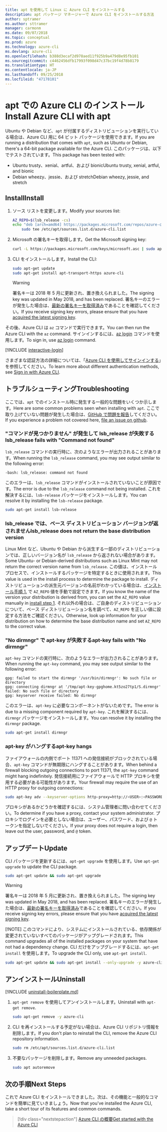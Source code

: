 ```yaml
---
title: apt を使用して Linux に Azure CLI をインストールする
description: apt パッケージ マネージャーで Azure CLI をインストールする方法
author: sptramer
ms.author: sttramer
manager: carmonm
ms.date: 09/07/2018
ms.topic: conceptual
ms.prod: azure
ms.technology: azure-cli
ms.devlang: azure-cli
ms.openlocfilehash: b388d3ecaf2d978aed11f925b9a479d8e95fb101
ms.sourcegitcommit: c4462456dfb17993f098d47c37bc19f4d78b8179
ms.translationtype: HT
ms.contentlocale: ja-JP
ms.lasthandoff: 09/25/2018
ms.locfileid: "47178101"
---
```

# <a name="install-azure-cli-with-apt"></a><span data-ttu-id="d7acb-103">apt での Azure CLI のインストール</span><span class="sxs-lookup"><span data-stu-id="d7acb-103">Install Azure CLI with apt</span></span>

<span data-ttu-id="d7acb-104">Ubuntu や Debian など、`apt` が付属するディストリビューションを実行している場合は、Azure CLI 用に 64 ビット パッケージを使用できます。</span><span class="sxs-lookup"><span data-stu-id="d7acb-104">If you are running a distribution that comes with `apt`, such as Ubuntu or Debian, there's a 64-bit package available for the Azure CLI.</span></span> <span data-ttu-id="d7acb-105">このパッケージは、以下でテストされています。</span><span class="sxs-lookup"><span data-stu-id="d7acb-105">This package has been tested with:</span></span>

* <span data-ttu-id="d7acb-106">Ubuntu trusty、xenial、artful、および bionic</span><span class="sxs-lookup"><span data-stu-id="d7acb-106">Ubuntu trusty, xenial, artful, and bionic</span></span>
* <span data-ttu-id="d7acb-107">Debian wheezy、jessie、および stretch</span><span class="sxs-lookup"><span data-stu-id="d7acb-107">Debian wheezy, jessie, and stretch</span></span>

## <a name="install"></a><span data-ttu-id="d7acb-108">Install</span><span class="sxs-lookup"><span data-stu-id="d7acb-108">Install</span></span>

1. <div id="install-step-1"/><span data-ttu-id="d7acb-109">ソース リストを変更します。</span><span class="sxs-lookup"><span data-stu-id="d7acb-109">Modify your sources list:</span></span>

    ```bash
    AZ_REPO=$(lsb_release -cs)
    echo "deb [arch=amd64] https://packages.microsoft.com/repos/azure-cli/ $AZ_REPO main" | \
        sudo tee /etc/apt/sources.list.d/azure-cli.list
    ```

2. <div id="signingKey"/><span data-ttu-id="d7acb-110">Microsoft の署名キーを取得します。</span><span class="sxs-lookup"><span data-stu-id="d7acb-110">Get the Microsoft signing key:</span></span>

   ```bash
   curl -L https://packages.microsoft.com/keys/microsoft.asc | sudo apt-key add -
   ```

3. <span data-ttu-id="d7acb-111">CLI をインストールします。</span><span class="sxs-lookup"><span data-stu-id="d7acb-111">Install the CLI:</span></span>

   ```bash
   sudo apt-get update
   sudo apt-get install apt-transport-https azure-cli
   ```

   > [!WARNING]
   > <span data-ttu-id="d7acb-112">署名キーは 2018 年 5 月に更新され、置き換えられました。</span><span class="sxs-lookup"><span data-stu-id="d7acb-112">The signing key was updated in May 2018, and has been replaced.</span></span> <span data-ttu-id="d7acb-113">署名キーのエラーが発生した場合は、[最新の署名キーを取得済み](#signingKey)であることを確認してください。</span><span class="sxs-lookup"><span data-stu-id="d7acb-113">If you receive signing key errors, please ensure that you have [acquired the latest signing key](#signingKey).</span></span>

<span data-ttu-id="d7acb-114">その後、Azure CLI は `az` コマンドで実行できます。</span><span class="sxs-lookup"><span data-stu-id="d7acb-114">You can then run the Azure CLI with the `az` command.</span></span> <span data-ttu-id="d7acb-115">サインインするには、[az login](/cli/azure/reference-index#az-login) コマンドを使用します。</span><span class="sxs-lookup"><span data-stu-id="d7acb-115">To sign in, use [az login](/cli/azure/reference-index#az-login) command.</span></span>

[!INCLUDE [interactive-login](includes/interactive-login.md)]

<span data-ttu-id="d7acb-116">さまざまな認証方法の詳細については、「[Azure CLI を使用してサインインする](authenticate-azure-cli.md)」を参照してください。</span><span class="sxs-lookup"><span data-stu-id="d7acb-116">To learn more about different authentication methods, see [Sign in with Azure CLI](authenticate-azure-cli.md).</span></span>

## <a name="troubleshooting"></a><span data-ttu-id="d7acb-117">トラブルシューティング</span><span class="sxs-lookup"><span data-stu-id="d7acb-117">Troubleshooting</span></span>

<span data-ttu-id="d7acb-118">ここでは、`apt` でのインストール時に発生する一般的な問題をいくつか示します。</span><span class="sxs-lookup"><span data-stu-id="d7acb-118">Here are some common problems seen when installing with `apt`.</span></span> <span data-ttu-id="d7acb-119">ここで取り上げていない問題が発生した場合は、[GitHub で問題を報告](https://github.com/Azure/azure-cli/issues)してください。</span><span class="sxs-lookup"><span data-stu-id="d7acb-119">If you experience a problem not covered here, [file an issue on github](https://github.com/Azure/azure-cli/issues).</span></span>

### <a name="lsbrelease-fails-with-command-not-found"></a><span data-ttu-id="d7acb-120">"コマンドが見つかりません" が発生して lsb_release が失敗する</span><span class="sxs-lookup"><span data-stu-id="d7acb-120">lsb_release fails with "Command not found"</span></span>

<span data-ttu-id="d7acb-121">`lsb_release` コマンドの実行時に、次のようなエラーが出力されることがあります。</span><span class="sxs-lookup"><span data-stu-id="d7acb-121">When running the `lsb_release` command, you may see output similar to the following error:</span></span>

```output
-bash: lsb_release: command not found
```

<span data-ttu-id="d7acb-122">このエラーは、`lsb_release` コマンドがインストールされていないことが原因です。</span><span class="sxs-lookup"><span data-stu-id="d7acb-122">The error is due to the `lsb_release` command not being installed.</span></span> <span data-ttu-id="d7acb-123">これを解決するには、`lsb-release` パッケージをインストールします。</span><span class="sxs-lookup"><span data-stu-id="d7acb-123">You can resolve it by installing the `lsb-release` package.</span></span>

```bash
sudo apt-get install lsb-release
```

### <a name="lsbrelease-does-not-return-the-base-distribution-version"></a><span data-ttu-id="d7acb-124">lsb_release では、ベース ディストリビューション バージョンが返されません</span><span class="sxs-lookup"><span data-stu-id="d7acb-124">lsb_release does not return the base distribution version</span></span>

<span data-ttu-id="d7acb-125">Linux Mint など、Ubuntu や Debian から派生する一部のディストリビューションでは、正しいバージョン名が `lsb_release` から返されない場合があります。</span><span class="sxs-lookup"><span data-stu-id="d7acb-125">Some Ubuntu- or Debian-derived distributions such as Linux Mint may not return the correct version name from `lsb_release`.</span></span> <span data-ttu-id="d7acb-126">この値は、インストール プロセスで、インストールするパッケージを特定するときに使用されます。</span><span class="sxs-lookup"><span data-stu-id="d7acb-126">This value is used in the install process to determine the package to install.</span></span> <span data-ttu-id="d7acb-127">ディストリビューションの派生元バージョンの名前がわかっている場合は、[インストール手順 1.](#install-step-1) で `AZ_REPO` 値を手動で設定できます。</span><span class="sxs-lookup"><span data-stu-id="d7acb-127">If you know the name of the version your distribution is derived from, you can set the `AZ_REPO` value manually in [install step 1](#install-step-1).</span></span> <span data-ttu-id="d7acb-128">それ以外の場合は、ご自身のディストリビューションについて、ベース ディストリビューション名を調べて、`AZ_REPO` を正しい値に設定する方法をご確認ください。</span><span class="sxs-lookup"><span data-stu-id="d7acb-128">Otherwise, look up information for your distribution on how to determine the base distribution name and set `AZ_REPO` to the correct value.</span></span>

### <a name="apt-key-fails-with-no-dirmngr"></a><span data-ttu-id="d7acb-129">"No dirmngr" で apt-key が失敗する</span><span class="sxs-lookup"><span data-stu-id="d7acb-129">apt-key fails with "No dirmngr"</span></span>

<span data-ttu-id="d7acb-130">`apt-key` コマンドの実行時に、次のようなエラーが出力されることがあります。</span><span class="sxs-lookup"><span data-stu-id="d7acb-130">When running the `apt-key` command, you may see output similar to the following error:</span></span>

```output
gpg: failed to start the dirmngr '/usr/bin/dirmngr': No such file or directory
gpg: connecting dirmngr at '/tmp/apt-key-gpghome.kt5zo27tp1/S.dirmngr' failed: No such file or directory
gpg: keyserver receive failed: No dirmngr
```

<span data-ttu-id="d7acb-131">このエラーは、`apt-key` に必要なコンポーネントがないためです。</span><span class="sxs-lookup"><span data-stu-id="d7acb-131">The error is due to a missing component required by `apt-key`.</span></span> <span data-ttu-id="d7acb-132">これを解決するには、`dirmngr` パッケージをインストールします。</span><span class="sxs-lookup"><span data-stu-id="d7acb-132">You can resolve it by installing the `dirmngr` package.</span></span>

```bash
sudo apt-get install dirmngr
```

### <a name="apt-key-hangs"></a><span data-ttu-id="d7acb-133">apt-key がハングする</span><span class="sxs-lookup"><span data-stu-id="d7acb-133">apt-key hangs</span></span>

<span data-ttu-id="d7acb-134">ファイアウォールの内側でポート 11371 への発信接続がブロックされている場合、`apt-key` コマンドが無期限にハングすることがあります。</span><span class="sxs-lookup"><span data-stu-id="d7acb-134">When behind a firewall blocking outgoing connections to port 11371, the `apt-key` command might hang indefinitely.</span></span> <span data-ttu-id="d7acb-135">発信接続用にファイアウォールで HTTP プロキシを使用する必要がある可能性があります。</span><span class="sxs-lookup"><span data-stu-id="d7acb-135">Your firewall may require the use of an HTTP proxy for outgoing connections:</span></span>

```bash
sudo apt-key adv --keyserver-options http-proxy=http://<USER>:<PASSWORD>@<PROXY-HOST>:<PROXY-PORT>/ --keyserver packages.microsoft.com --recv-keys 52E16F86FEE04B979B07E28DB02C46DF417A0893
```

<span data-ttu-id="d7acb-136">プロキシがあるかどうかを確認するには、システム管理者に問い合わせてください。</span><span class="sxs-lookup"><span data-stu-id="d7acb-136">To determine if you have a proxy, contact your system administrator.</span></span> <span data-ttu-id="d7acb-137">プロキシでログインを必要としない場合は、ユーザー、パスワード、および `@` トークンを指定しないでください。</span><span class="sxs-lookup"><span data-stu-id="d7acb-137">If your proxy does not require a login, then leave out the user, password, and `@` token.</span></span>

## <a name="update"></a><span data-ttu-id="d7acb-138">アップデート</span><span class="sxs-lookup"><span data-stu-id="d7acb-138">Update</span></span>

<span data-ttu-id="d7acb-139">CLI パッケージを更新するには、`apt-get upgrade` を使用します。</span><span class="sxs-lookup"><span data-stu-id="d7acb-139">Use `apt-get upgrade` to update the CLI package.</span></span>

   ```bash
   sudo apt-get update && sudo apt-get upgrade
   ```

> [!WARNING]
> <span data-ttu-id="d7acb-140">署名キーは 2018 年 5 月に更新され、置き換えられました。</span><span class="sxs-lookup"><span data-stu-id="d7acb-140">The signing key was updated in May 2018, and has been replaced.</span></span> <span data-ttu-id="d7acb-141">署名キーのエラーが発生した場合は、[最新の署名キーを取得済み](#signingKey)であることを確認してください。</span><span class="sxs-lookup"><span data-stu-id="d7acb-141">If you receive signing key errors, please ensure that you have [acquired the latest signing key](#signingKey).</span></span>
>
> [!NOTE]
> <span data-ttu-id="d7acb-142">このコマンドにより、システムにインストールされている、依存関係が変更されていないすべてのパッケージがアップグレードされます。</span><span class="sxs-lookup"><span data-stu-id="d7acb-142">This command upgrades all of the installed packages on your system that have not had a dependency change.</span></span>
> <span data-ttu-id="d7acb-143">CLI だけをアップグレードするには、`apt-get install` を使用します。</span><span class="sxs-lookup"><span data-stu-id="d7acb-143">To upgrade the CLI only, use `apt-get install`.</span></span>
> ```bash
> sudo apt-get update && sudo apt-get install --only-upgrade -y azure-cli
> ```

## <a name="uninstall"></a><span data-ttu-id="d7acb-144">アンインストール</span><span class="sxs-lookup"><span data-stu-id="d7acb-144">Uninstall</span></span>

[!INCLUDE [uninstall-boilerplate.md](includes/uninstall-boilerplate.md)]

1. <span data-ttu-id="d7acb-145">`apt-get remove` を使用してアンインストールします。</span><span class="sxs-lookup"><span data-stu-id="d7acb-145">Uninstall with `apt-get remove`.</span></span>

    ```bash
    sudo apt-get remove -y azure-cli
    ```

2. <span data-ttu-id="d7acb-146">CLI を再インストールする予定がない場合は、Azure CLI リポジトリ情報を削除します。</span><span class="sxs-lookup"><span data-stu-id="d7acb-146">If you don't plan to reinstall the CLI, remove the Azure CLI repository information.</span></span>

   ```bash
   sudo rm /etc/apt/sources.list.d/azure-cli.list
   ```

3. <span data-ttu-id="d7acb-147">不要なパッケージを削除します。</span><span class="sxs-lookup"><span data-stu-id="d7acb-147">Remove any unneeded packages.</span></span>

   ```bash
   sudo apt autoremove
   ```

## <a name="next-steps"></a><span data-ttu-id="d7acb-148">次の手順</span><span class="sxs-lookup"><span data-stu-id="d7acb-148">Next Steps</span></span>

<span data-ttu-id="d7acb-149">これで Azure CLI をインストールできました。次は、その機能と一般的なコマンドを簡単に見ていきましょう。</span><span class="sxs-lookup"><span data-stu-id="d7acb-149">Now that you've installed the Azure CLI, take a short tour of its features and common commands.</span></span>

> [!div class="nextstepaction"]
> [<span data-ttu-id="d7acb-150">Azure CLI の概要</span><span class="sxs-lookup"><span data-stu-id="d7acb-150">Get started with the Azure CLI</span></span>](get-started-with-azure-cli.md)